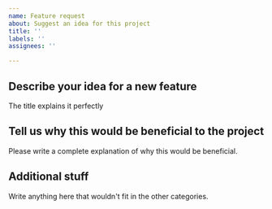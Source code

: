 ```yaml
---
name: Feature request
about: Suggest an idea for this project
title: ''
labels: ''
assignees: ''

---
```


## Describe your idea for a new feature
The title explains it perfectly

## Tell us why this would be beneficial to the project
Please write a complete explanation of why this would be beneficial.

## Additional stuff
Write anything here that wouldn't fit in the other categories.
